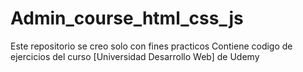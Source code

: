# Admin_course_html_css_js
Este repositorio se creo solo con fines practicos
Contiene codigo de ejercicios del curso [Universidad Desarrollo Web] de Udemy
